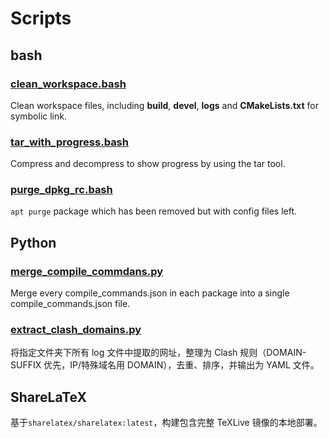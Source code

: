 # Scripts

## bash

### [clean_workspace.bash](docs/bash/clean_workspace.md)

Clean workspace files, including **build**, **devel**, **logs** and **CMakeLists.txt** for symbolic link.

### [tar_with_progress.bash](docs/bash/tar_with_progress.md)

Compress and decompress to show progress by using the tar tool.

### [purge_dpkg_rc.bash](docs/bash/purge_dpkg_rc.md)

`apt purge` package which has been removed but with config files left.

## Python

### [merge_compile_commdans.py](docs/python/merge_compile_commands.md)

Merge every compile_commands.json in each package into a single compile_commands.json file.

### [extract_clash_domains.py](docs/python/extract_clash_domains.md)

将指定文件夹下所有 log 文件中提取的网址，整理为 Clash 规则（DOMAIN-SUFFIX 优先，IP/特殊域名用 DOMAIN），去重、排序，并输出为 YAML 文件。

## ShareLaTeX

基于`sharelatex/sharelatex:latest`，构建包含完整 TeXLive 镜像的本地部署。

